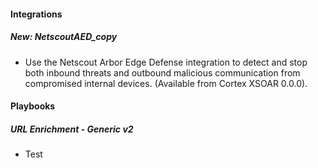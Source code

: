 
#### Integrations
##### New: NetscoutAED_copy
- Use the Netscout Arbor Edge Defense integration to detect and stop both inbound threats and outbound malicious communication from compromised internal devices. (Available from Cortex XSOAR 0.0.0).

#### Playbooks
##### URL Enrichment - Generic v2
- Test
